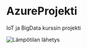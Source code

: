 # AzureProjekti
IoT ja BigData kurssin projekti

![Lämpötilan lähetys](https://user-images.githubusercontent.com/102190520/234363976-68002ad4-3c48-4cad-900c-7b90e1c90071.jpg)
